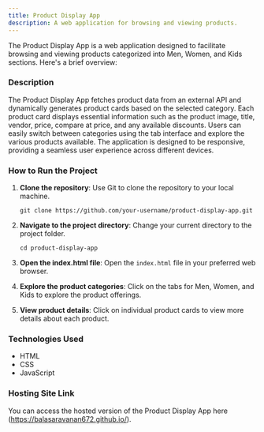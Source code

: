 ```yaml
---
title: Product Display App
description: A web application for browsing and viewing products.
---
```

The Product Display App is a web application designed to facilitate browsing and viewing products categorized into Men, Women, and Kids sections. Here's a brief overview:

### Description
The Product Display App fetches product data from an external API and dynamically generates product cards based on the selected category. Each product card displays essential information such as the product image, title, vendor, price, compare at price, and any available discounts. Users can easily switch between categories using the tab interface and explore the various products available. The application is designed to be responsive, providing a seamless user experience across different devices.

### How to Run the Project
1. **Clone the repository**: Use Git to clone the repository to your local machine.
    ```
    git clone https://github.com/your-username/product-display-app.git
    ```

2. **Navigate to the project directory**: Change your current directory to the project folder.
    ```
    cd product-display-app
    ```

3. **Open the index.html file**: Open the `index.html` file in your preferred web browser.

4. **Explore the product categories**: Click on the tabs for Men, Women, and Kids to explore the product offerings.

5. **View product details**: Click on individual product cards to view more details about each product.

### Technologies Used
- HTML
- CSS
- JavaScript

### Hosting Site Link
You can access the hosted version of the Product Display App here (https://balasaravanan672.github.io/).

